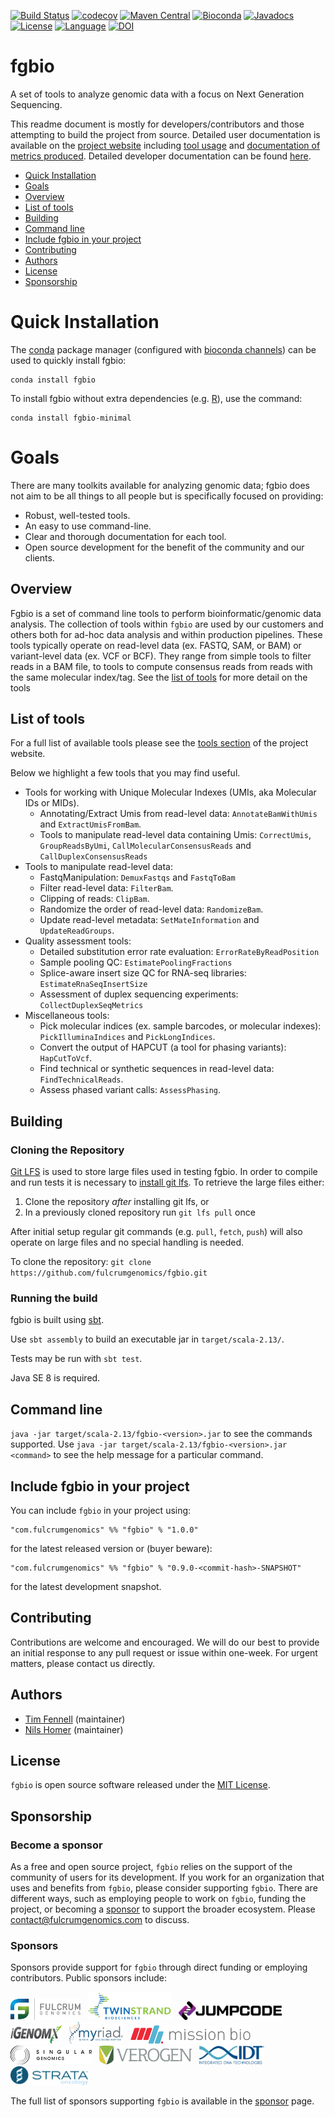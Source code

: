 [![Build Status](https://github.com/fulcrumgenomics/fgbio/workflows/unit%20tests/badge.svg)](https://github.com/fulcrumgenomics/fgbio/actions?query=workflow%3A%22unit+tests%22)
[![codecov](https://codecov.io/gh/fulcrumgenomics/fgbio/branch/main/graph/badge.svg)](https://codecov.io/gh/fulcrumgenomics/fgbio)
[![Maven Central](https://maven-badges.herokuapp.com/maven-central/com.fulcrumgenomics/fgbio_2.13/badge.svg)](https://maven-badges.herokuapp.com/maven-central/com.fulcrumgenomics/fgbio_2.13)
[![Bioconda](https://img.shields.io/conda/dn/bioconda/fgbio.svg?label=Bioconda)](http://bioconda.github.io/recipes/fgbio/README.html)
[![Javadocs](http://javadoc.io/badge/com.fulcrumgenomics/fgbio_2.13.svg)](http://javadoc.io/doc/com.fulcrumgenomics/fgbio_2.13)
[![License](http://img.shields.io/badge/license-MIT-blue.svg)](https://github.com/fulcrumgenomics/fgbio/blob/main/LICENSE)
[![Language](http://img.shields.io/badge/language-scala-brightgreen.svg)](http://www.scala-lang.org/)
[![DOI](https://zenodo.org/badge/53011104.svg)](https://zenodo.org/doi/10.5281/zenodo.10456900)

fgbio
====

A set of tools to analyze genomic data with a focus on Next Generation Sequencing.

This readme document is mostly for developers/contributors and those attempting to build the project from source.
Detailed user documentation is available on the [project website](http://fulcrumgenomics.github.io/fgbio/) including [tool usage](http://fulcrumgenomics.github.io/fgbio/tools/latest) and [documentation of metrics produced](http://fulcrumgenomics.github.io/fgbio/metrics/latest).  Detailed developer documentation can be found [here](http://javadoc.io/doc/com.fulcrumgenomics/fgbio_2.13).

<!---toc start-->
  * [Quick Installation](#quick-installation)
  * [Goals](#goals)
  * [Overview](#overview)
  * [List of tools](#list-of-tools)
  * [Building](#building)
  * [Command line](#command-line)
  * [Include fgbio in your project](#include-fgbio-in-your-project)
  * [Contributing](#contributing)
  * [Authors](#authors)
  * [License](#license)
  * [Sponsorship](#sponsorship)

<!---toc end-->

# Quick Installation

The [conda](https://conda.io/) package manager (configured with [bioconda channels](https://bioconda.github.io/)) can be used to quickly install fgbio:

```
conda install fgbio
```

To install fgbio without extra dependencies (e.g. [R](https://www.r-project.org/)), use the command:

```
conda install fgbio-minimal
```

# Goals

There are many toolkits available for analyzing genomic data; fgbio does not aim to be all things to all people but is specifically focused on providing:

* Robust, well-tested tools.
* An easy to use command-line.
* Clear and thorough documentation for each tool.
* Open source development for the benefit of the community and our clients.

## Overview

Fgbio is a set of command line tools to perform bioinformatic/genomic data analysis. 
The collection of tools within `fgbio` are used by our customers and others both for ad-hoc data analysis and within production pipelines.
These tools typically operate on read-level data (ex. FASTQ, SAM, or BAM) or variant-level data (ex. VCF or BCF).
They range from simple tools to filter reads in a BAM file, to tools to compute consensus reads from reads with the same molecular index/tag.
See the [list of tools](#list-of-tools) for more detail on the tools

## List of tools

For a full list of available tools please see the [tools section](http://fulcrumgenomics.github.io/fgbio/tools/latest) of the project website.

Below we highlight a few tools that you may find useful.

* Tools for working with Unique Molecular Indexes (UMIs, aka Molecular IDs or MIDs). 
  * Annotating/Extract Umis from read-level data: `AnnotateBamWithUmis` and `ExtractUmisFromBam`.
  * Tools to manipulate read-level data containing Umis: `CorrectUmis`, `GroupReadsByUmi`, `CallMolecularConsensusReads` and `CallDuplexConsensusReads`
* Tools to manipulate read-level data:
  * FastqManipulation: `DemuxFastqs` and `FastqToBam`
  * Filter read-level data: `FilterBam`.
  * Clipping of reads: `ClipBam`.
  * Randomize the order of read-level data: `RandomizeBam`.
  * Update read-level metadata: `SetMateInformation` and `UpdateReadGroups`.
* Quality assessment tools:
  * Detailed substitution error rate evaluation: `ErrorRateByReadPosition`
  * Sample pooling QC: `EstimatePoolingFractions`
  * Splice-aware insert size QC for RNA-seq libraries: `EstimateRnaSeqInsertSize`
  * Assessment of duplex sequencing experiments: `CollectDuplexSeqMetrics`
* Miscellaneous tools:
  * Pick molecular indices (ex. sample barcodes, or molecular indexes): `PickIlluminaIndices` and `PickLongIndices`.
  * Convert the output of HAPCUT (a tool for phasing variants): `HapCutToVcf`.
  * Find technical or synthetic sequences in read-level data: `FindTechnicalReads`.
  * Assess phased variant calls: `AssessPhasing`.

## Building 
### Cloning the Repository

[Git LFS](https://git-lfs.github.com/) is used to store large files used in testing fgbio.  In order to compile and run tests it is necessary to [install git lfs](https://git-lfs.github.com/).  To retrieve the large files either:

1. Clone the repository _after_ installing git lfs, or
2. In a previously cloned repository run `git lfs pull` once

After initial setup regular git commands (e.g. `pull`, `fetch`, `push`) will also operate on large files and no special handling is needed.

To clone the repository: `git clone https://github.com/fulcrumgenomics/fgbio.git`

### Running the build
fgbio is built using [sbt](http://www.scala-sbt.org/).

Use ```sbt assembly``` to build an executable jar in ```target/scala-2.13/```.

Tests may be run with ```sbt test```.

Java SE 8 is required.


## Command line

`java -jar target/scala-2.13/fgbio-<version>.jar` to see the commands supported.  Use `java -jar target/scala-2.13/fgbio-<version>.jar <command>` to see the help message for a particular command.

## Include fgbio in your project

You can include `fgbio` in your project using:

```
"com.fulcrumgenomics" %% "fgbio" % "1.0.0"
```

for the latest released version or (buyer beware):

```
"com.fulcrumgenomics" %% "fgbio" % "0.9.0-<commit-hash>-SNAPSHOT"
```

for the latest development snapshot.

## Contributing

Contributions are welcome and encouraged.
We will do our best to provide an initial response to any pull request or issue within one-week.
For urgent matters, please contact us directly.

## Authors

* [Tim Fennell](https://github.com/tfenne) (maintainer)
* [Nils Homer](https://github.com/nh13) (maintainer)

## License

`fgbio` is open source software released under the [MIT License](https://github.com/fulcrumgenomics/fgbio/blob/main/LICENSE).

## Sponsorship

### Become a sponsor

As a free and open source project, `fgbio` relies on the support of the community of users for its development. If you work for an organization that uses and benefits from `fgbio`, please consider supporting `fgbio`. There are different ways, such as employing people to work on `fgbio`, funding the project, or becoming a [sponsor](https://github.com/sponsors/fulcrumgenomics) to support the broader ecosystem. Please [contact@fulcrumgenomics.com](https://www.fulcrumgenomics.com/contact/) to discuss.

### Sponsors

Sponsors provide support for `fgbio` through direct funding or employing contributors.
Public sponsors include:

<p>
<a href float="left"="https://fulcrumgenomics.com"><img src=".github/logos/fulcrumgenomics.svg" alt="Fulcrum Genomics" height="35"/></a>
&nbsp;
<a href float="left"="https://twinstrandbio.com/"><img src=".github/logos/twinstrandbio.svg" alt="TwinStrand Biosciences" height="45"/></a>
&nbsp;
<a href float="left"="https://www.jumpcodegenomics.com//"><img src=".github/logos/jumpcodegenomics.png" alt="Jumpcode Genomics" height="30"/></a>
&nbsp;
<a href float="left"="https://www.igenomx.com//"><img src=".github/logos/igenomx.png" alt="iGenomX" height="30"/></a>
&nbsp;
<a href float="left"="https://myriad.com"><img src=".github/logos/myriad.png" alt="Myriad Genetics" height="35"/></a>
&nbsp;
<a href float="left"="https://missionbio.com"><img src=".github/logos/missionbio.svg" alt="Mission Bio" height="30"/></a>
&nbsp;
<a href float="left"="https://singulargenomics.com"><img src=".github/logos/singulargenomics.svg" alt="Singular Genomics" height="30"/></a>
&nbsp;
<a href float="left"="https://verogen.com"><img src=".github/logos/verogen.jpg" alt="Verogen" height="30"/></a>
&nbsp;
<a href float="left"="https://idtdna.com"><img src=".github/logos/idtdna.png" alt="Integrated DNA Technologies" height="30"/></a>
&nbsp;
<a href float="left"="https://strataoncology.com"><img src=".github/logos/strataoncology.png" alt="Strata Oncology" height="30"/></a>
</p>

The full list of sponsors supporting `fgbio` is available in the [sponsor](https://github.com/sponsors/fulcrumgenomics) page.

